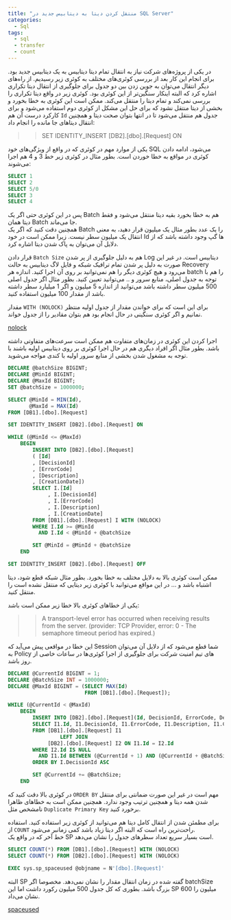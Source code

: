 ```yaml
---
title: "منتقل کردن دیتا به دیتابیس جدید در SQL Server"
categories:
  - Sql
tags:
  - sql
  - transfer
  - count
---
```


در یکی از پروژه‌های شرکت نیاز به انتقال تمام دیتا دیتابیس به یک دیتابیس جدید بود. برای انجام این کار بعد از بررسی کوئری‌های مختلف به کوئری زیر رسیدیم. از راه‌های دیگر انتقال می‌توان به جوین زدن بین دو جدول برای جلوگیری از انتقال دیتا تکراری اشاره کرد که البته اینکار سنگین‌تر از این کوئری بود. کوئری زیر در واقع دیتا تکراری را بررسی نمی‌کند و تمام دیتا را منتقل می‌کند. ممکن است این کوئری به خطا بخورد و بخشی از دیتا منتقل نشود که برای حل این مشکل از کوئری دوم استفاده می‌شود و برای کارکرد درست آن هم `Id` جدول هم منتقل می‌شود تا در انتها بتوان صحت دیتا و همچنین انتقال دیتاهای جا مانده را انجام داد:  

>> SET IDENTITY_INSERT [DB2].[dbo].[Request] ON

یکی از موارد مهم در کوئری که در واقع از ویژگی‌های خود SQL می‌شود، ادامه دادن کوئری در مواقع به خطا خوردن است. بطور مثال در کوئری زیر خط 3 و 4 هم اجرا می‌شوند:  

```sql
SELECT 1
SELECT 2
SELECT 5/0
SELECT 3
SELECT 4
```

پس در این کوئری حتی اگر یک Batch هم به خطا بخورد بقیه دیتا منتقل می‌شود و فقط دیتا همان Batch جا می‌ماند.  
همچنین دقت کنید که اگر یک Batch را یک عدد بطور مثال یک میلیون قرار دهید، به معنی انتقال یک میلیون سطر نیست. زیرا ممکن است در خود Id ها گپ وجود داشته باشد که از دلایل آن می‌توان به پاک شدن دیتا اشاره کرد.  

قرار دادن `Batch Size` هم به دلیل جلوگیری از پر شدن Log دیتابیس است. در غیر این صورت به دلیل پر شدن تمام ترافیک شبکه و فایل لاگ دیتابیس به حالت Recovery می‌رود و هیچ کوئری دیگر را هم نمی‌توانید بر روی آن اجرا کنید. اندازه هر batch را هم با توجه به جدول اصلی، منابع سرور و .. می‌توانید تعیین کنید. بطور مثال اگر جدول اصلی 500 میلیون سطر داشته باشد می‌توانید از اندازه 5 میلیون و اگر 1 میلیارد سطر داشته باشد از مقدار 100 میلیون استفاده کنید.  

مقدار `WITH (NOLOCK)` برای این است که برای خواندن مقدار از جدول اولیه منتظر نمانیم و اگر کوئری سنگینی در حال انجام بود هم بتوان مقادیر را از جدول خواند.   

[nolock](https://learn.microsoft.com/en-us/sql/t-sql/queries/hints-transact-sql-table?view=sql-server-ver16)  

اجرا کردن این کوئری در زمان‌های متفاوت هم ممکن است سرعت‌های متفاوتی داشته باشد. بطور مثال اگر افراد دیگری هم در حال اجرا کوئری بر روی دیتابیس اولیه باشند با توجه به مشغول شدن بخشی از منابع سرور اولیه با کندی مواجه می‌شوید.  

```sql
DECLARE @batchSize BIGINT;
DECLARE @MinId BIGINT;
DECLARE @MaxId BIGINT;
SET @batchSize = 1000000;

SELECT @MinId = MIN(Id),
       @MaxId = MAX(Id)
FROM [DB1].[dbo].[Request]

SET IDENTITY_INSERT [DB2].[dbo].[Request] ON

WHILE (@MinId <= @MaxId)
    BEGIN
        INSERT INTO [DB2].[dbo].[Request]
        ( [Id]
        , [DecisionId]
        , [ErrorCode]
        , [Description]
        , [CreationDate])
        SELECT I.[Id]
             , I.[DecisionId]
             , I.[ErrorCode]
             , I.[Description]
             , I.[CreationDate]
        FROM [DB1].[dbo].[Request] I WITH (NOLOCK)
        WHERE I.Id >= @MinId
          AND I.Id < @MinId + @batchSize

        SET @MinId = @MinId + @batchSize
    END

SET IDENTITY_INSERT [DB2].[dbo].[Request] OFF
```

ممکن است کوئری بالا به دلایل مختلف به خطا بخورد. بطور مثال شبکه قطع شود، دیتا اشتباه باشد و ...
در این مواقع می‌توانید با کوئری زیر دیتایی که منتقل نشده است را منتقل کنید.  

یکی از خطاهای کوئری بالا خطا زیر ممکن است باشد:  

>> A transport-level error has occurred when receiving results from the server. (provider: TCP Provider, error: 0 - The semaphore timeout period has expired.)

این خطا در مواقعی پیش می‌آید که Session شما قطع می‌شود که از دلایل آن می‌توان به Policy های تیم امنیت شرکت برای جلوگیری از اجرا کوئری‌ها در ساعات خاصی از روز باشد.  

```sql
DECLARE @CurrentId BIGINT = 1;
DECLARE @BatchSize INT = 1000000;
DECLARE @MaxId BIGINT = (SELECT MAX(Id)
                         FROM [DB1].[dbo].[Request]);

WHILE (@CurrentId < @MaxId)
    BEGIN
        INSERT INTO [DB2].[dbo].[Request](Id, DecisionId, ErrorCode, Description, CreationDate)
        SELECT I1.Id, I1.DecisionId, I1.ErrorCode, I1.Description, I1.CreationDate
        FROM [DB1].[dbo].[Request] I1
                 LEFT JOIN
             [DB2].[dbo].[Request] I2 ON I1.Id = I2.Id
        WHERE I2.Id IS NULL
          AND I1.Id BETWEEN (@CurrentId + 1) AND (@CurrentId + @BatchSize)
        ORDER BY I.DecisionId ASC

        SET @CurrentId += @BatchSize;
    END
```

در کوئری بالا دقت کنید که `ORDER BY` مهم است در غیر این صورت ضمانتی برای منتقل شدن همه دیتا و همچنین ترتیب وجود ندارد. همچنین ممکن است به خطاهای ظاهرا نامشخص مثل `Duplicate Primary Key` برخورد کنید.  

برای مطمئن شدن از انتقال کامل دیتا هم می‌توانید از کوئری زیر استفاده کنید. استفاده از `COUNT` راحت‌ترین راه است که البته اگر دیتا زیاد باشد کمی زمانبر می‌شود.  
خط آخر که در واقع یک SP است بسیار سریع تعداد سطرهای جدول را نشان می‌دهد.  

```sql
SELECT COUNT(*) FROM [DB1].[dbo].[Request] WITH (NOLOCK)
SELECT COUNT(*) FROM [DB2].[dbo].[Request] WITH (NOLOCK)

EXEC sys.sp_spaceused @objname = N'[dbo].[Request]'
```

البته SP گفته شده در زمان انتقال مقدار را نشان نمی‌دهد. مخصوصا اگر batchSize بزرگ باشد. بطوری که کل جدول 500 میلیون رکورد داشت اما این SP 600 میلیون را نشان می‌داد.  

[spaceused](https://learn.microsoft.com/en-us/sql/relational-databases/system-stored-procedures/sp-spaceused-transact-sql?view=sql-server-ver16)  